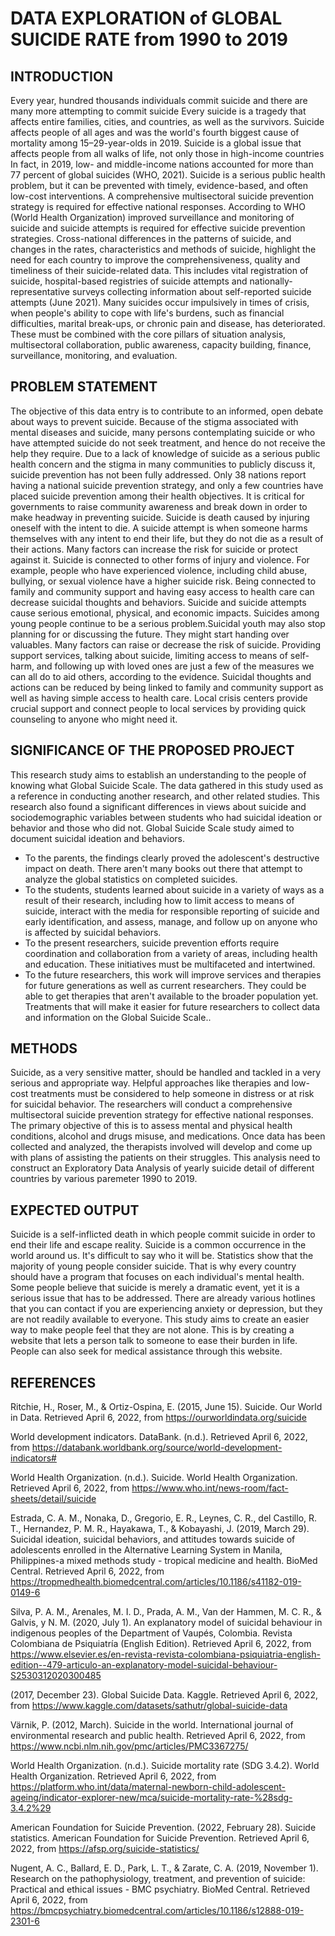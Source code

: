 # DATA EXPLORATION of GLOBAL SUICIDE RATE from 1990 to 2019
## INTRODUCTION
Every year, hundred thousands individuals commit suicide and there are many more attempting to commit suicide Every suicide is a tragedy that affects entire families, cities, and countries, as well as the survivors. Suicide affects people of all ages and was the world's fourth biggest cause of mortality among 15–29-year-olds in 2019. Suicide is a global issue that affects people from all walks of life, not only those in high-income countries In fact, in 2019, low- and middle-income nations accounted for more than 77 percent of global suicides (WHO, 2021). Suicide is a serious public health problem, but it can be prevented with timely, evidence-based, and often low-cost interventions. A comprehensive multisectoral suicide prevention strategy is required for effective national responses. According to WHO (World Health Organization) improved surveillance and monitoring of suicide and suicide attempts is required for effective suicide prevention strategies. Cross-national differences in the patterns of suicide, and changes in the rates, characteristics and methods of suicide, highlight the need for each country to improve the comprehensiveness, quality and timeliness of their suicide-related data. This includes vital registration of suicide, hospital-based registries of suicide attempts and nationally-representative surveys collecting information about self-reported suicide attempts (June 2021). Many suicides occur impulsively in times of crisis, when people's ability to cope with life's burdens, such as financial difficulties, marital break-ups, or chronic pain and disease, has deteriorated. These must be combined with the core pillars of situation analysis, multisectoral collaboration, public awareness, capacity building, finance, surveillance, monitoring, and evaluation.
## PROBLEM STATEMENT
The objective of this data entry is to contribute to an informed, open debate about ways to prevent suicide. Because of the stigma associated with mental diseases and suicide, many persons contemplating suicide or who have attempted suicide do not seek treatment, and hence do not receive the help they require. Due to a lack of knowledge of suicide as a serious public health concern and the stigma in many communities to publicly discuss it, suicide prevention has not been fully addressed. Only 38 nations report having a national suicide prevention strategy, and only a few countries have placed suicide prevention among their health objectives. It is critical for governments to raise community awareness and break down in order to make headway in preventing suicide. Suicide is death caused by injuring oneself with the intent to die. A suicide attempt is when someone harms themselves with any intent to end their life, but they do not die as a result of their actions. Many factors can increase the risk for suicide or protect against it. Suicide is connected to other forms of injury and violence. For example, people who have experienced violence, including child abuse, bullying, or sexual violence have a higher suicide risk. Being connected to family and community support and having easy access to health care can decrease suicidal thoughts and behaviors. Suicide and suicide attempts cause serious emotional, physical, and economic impacts. Suicides among young people continue to be a serious problem.Suicidal youth may also stop planning for or discussing the future. They might start handing over valuables. Many factors can raise or decrease the risk of suicide. Providing support services, talking about suicide, limiting access to means of self-harm, and following up with loved ones are just a few of the measures we can all do to aid others, according to the evidence. Suicidal thoughts and actions can be reduced by being linked to family and community support as well as having simple access to health care. Local crisis centers provide crucial support and connect people to local services by providing quick counseling to anyone who might need it.
## SIGNIFICANCE OF THE PROPOSED PROJECT
This research study aims to establish an understanding to the people of knowing what Global Suicide Scale. The data gathered in this study used as a reference in conducting another research, and other related studies. 	This research also found a significant differences in views about suicide and sociodemographic variables between students who had suicidal ideation or behavior and those who did not. Global Suicide Scale study aimed to document suicidal ideation and behaviors. 
- To the parents, the findings clearly proved the adolescent's destructive impact on death. There aren't many books out there that attempt to analyze the global statistics on completed suicides.  
- To the students, students learned about suicide in a variety of ways as a result of their research, including how to limit access to means of suicide, interact with the media for responsible reporting of suicide and early identification, and assess, manage, and follow up on anyone who is affected by suicidal behaviors. 
- To the present researchers, suicide prevention efforts require coordination and collaboration from a variety of areas, including health and education. These initiatives must be multifaceted and intertwined. 
- To the future researchers, this work will improve services and therapies for future generations as well as current researchers. They could be able to get therapies that aren't available to the broader population yet. Treatments that will make it easier for future researchers to collect data and information on the Global Suicide Scale..
## METHODS
Suicide, as a very sensitive matter, should be handled and tackled in a very serious and appropriate way. Helpful approaches like therapies and low-cost treatments must be considered to help someone in distress or at risk for suicidal behavior. The researchers will conduct a comprehensive multisectoral suicide prevention strategy for effective national responses. The primary objective of this is to assess mental and physical health conditions, alcohol and drugs misuse, and medications. Once data has been collected and analyzed, the therapists involved will develop and come up with plans of assisting the patients on their struggles. This analysis need to construct an Exploratory Data Analysis of yearly suicide detail of different countries by various paremeter 1990 to 2019. 

## EXPECTED OUTPUT 
Suicide is a self-inflicted death in which people commit suicide in order to end their life and escape reality. Suicide is a common occurrence in the world around us. It's difficult to say who it will be. Statistics show that the majority of young people consider suicide. That is why every country should have a program that focuses on each individual's mental health. Some people believe that suicide is merely a dramatic event, yet it is a serious issue that has to be addressed. There are already various hotlines that you can contact if you are experiencing anxiety or depression, but they are not readily available to everyone. This study aims to create an easier way to make people feel that they are not alone. This is by creating a website that lets a person talk to someone to ease their burden in life. People can also seek for medical assistance through this website.

## REFERENCES
Ritchie, H., Roser, M., &amp; Ortiz-Ospina, E. (2015, June 15). Suicide. Our World in Data. Retrieved April 6, 2022, from https://ourworldindata.org/suicide

World development indicators. DataBank. (n.d.). Retrieved April 6, 2022, from https://databank.worldbank.org/source/world-development-indicators# 

World Health Organization. (n.d.). Suicide. World Health Organization. Retrieved April 6, 2022, from https://www.who.int/news-room/fact-sheets/detail/suicide 

Estrada, C. A. M., Nonaka, D., Gregorio, E. R., Leynes, C. R., del Castillo, R. T., Hernandez, P. M. R., Hayakawa, T., &amp; Kobayashi, J. (2019, March 29). Suicidal ideation, suicidal behaviors, and attitudes towards suicide of adolescents enrolled in the Alternative Learning System in Manila, Philippines-a mixed methods study - tropical medicine and health. BioMed Central. Retrieved April 6, 2022, from https://tropmedhealth.biomedcentral.com/articles/10.1186/s41182-019-0149-6 

Silva, P. A. M., Arenales, M. I. D., Prada, A. M., Van der Hammen, M. C. R., &amp; Galvis, y N. M. (2020, July 1). An explanatory model of suicidal behaviour in indigenous peoples of the Department of Vaupés, Colombia. Revista Colombiana de Psiquiatría (English Edition). Retrieved April 6, 2022, from https://www.elsevier.es/en-revista-revista-colombiana-psiquiatria-english-edition--479-articulo-an-explanatory-model-suicidal-behaviour-S2530312020300485

(2017, December 23). Global Suicide Data. Kaggle. Retrieved April 6, 2022, from https://www.kaggle.com/datasets/sathutr/global-suicide-data 

Värnik, P. (2012, March). Suicide in the world. International journal of environmental research and public health. Retrieved April 6, 2022, from https://www.ncbi.nlm.nih.gov/pmc/articles/PMC3367275/ 

World Health Organization. (n.d.). Suicide mortality rate (SDG 3.4.2). World Health Organization. Retrieved April 6, 2022, from https://platform.who.int/data/maternal-newborn-child-adolescent-ageing/indicator-explorer-new/mca/suicide-mortality-rate-%28sdg-3.4.2%29 

American Foundation for Suicide Prevention. (2022, February 28). Suicide statistics. American Foundation for Suicide Prevention. Retrieved April 6, 2022, from https://afsp.org/suicide-statistics/ 

Nugent, A. C., Ballard, E. D., Park, L. T., &amp; Zarate, C. A. (2019, November 1). Research on the pathophysiology, treatment, and prevention of suicide: Practical and ethical issues - BMC psychiatry. BioMed Central. Retrieved April 6, 2022, from https://bmcpsychiatry.biomedcentral.com/articles/10.1186/s12888-019-2301-6 
